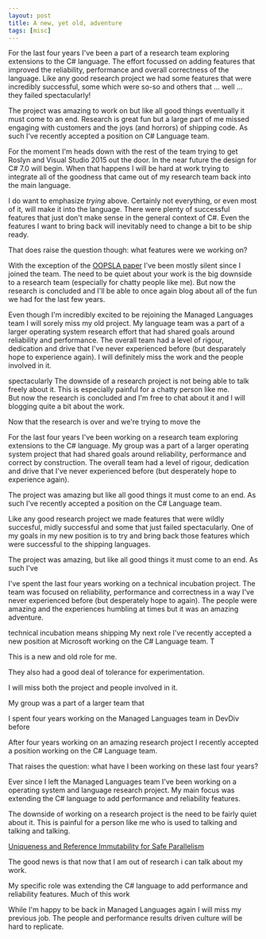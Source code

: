 ```yaml
---
layout: post
title: A new, yet old, adventure 
tags: [misc]
---
```

For the last four years I've been a part of a research team exploring extensions to the C# language.  The effort focussed on adding features that improved the reliability, performance and overall correctness of the language.  Like any good research project we had some features that were incredibly successful, some which were so-so and others that ... well ... they failed spectacularly!  

The project was amazing to work on but like all good things eventually it must come to an end.  Research is great fun but a large part of me missed engaging with customers and the joys (and horrors) of shipping code.  As such I've recently accepted a position on C# Language team.  

For the moment I'm heads down with the rest of the team trying to get Roslyn and Visual Studio 2015 out the door.  In the near future the design for C# 7.0 will begin.  When that happens I will be hard at work trying to integrate all of the goodness that came out of my research team back into the main language.  

I do want to emphasize *trying*  above.  Certainly not everything, or even most of it, will make it into the language.  There were plenty of successful features that just don't make sense in the general context of C#.  Even the features I want to bring back will inevitably need to change a bit to be ship ready.  

That does raise the question though: what features were we working on?

With the exception of the [OOPSLA paper](http://research.microsoft.com/pubs/170528/msr-tr-2012-79.pdf) I've been mostly silent since I joined the team.  The need to be quiet about your work is the big downside to a research team (especially for chatty people like me).  But now the research is concluded and I'll be able to once again blog about all of the fun we had for the last few years.  

Even though I'm incredibly excited to be rejoining the Managed Languages team I will sorely miss my old project.  My language team was a part of a larger operating system research effort that had shared goals around reliability and performance.  The overall team had a level of rigour, dedication and drive that I've never experienced before (but desparately hope to experience again).  I will definitely miss the work and the people involved in it.  

spectacularly The downside of a research project is not being able to talk freely about it.  This is especially painful for a chatty person like me.  
But now the research is concluded and I'm free to chat about it 
and I will blogging quite a bit about the work.  

Now that the research is over and we're trying to move the 

For the last four years I've been working on a research team exploring extensions to the C# language.  My group was a part of a larger operating system project that had shared goals around reliability, performance and correct by construction.  The overall team had a level of rigour, dedication and drive that I've never experienced before (but desperately hope to experience again).  

The project was amazing but like all good things it must come to an end.  As such I've recently accepted a position on the C# Language team.  

Like any good research project we made features that were wildly succesful, midly successful and some that just failed spectacularly.  One of my goals in my new position is to try and bring back those features which were successful to the shipping languages.  


The project was amazing, but like all good things it must come to an end.  As such I've 

I've spent the last four years working on a technical incubation project.  The team was focused on reliability, performance and correctness in a way I've never experienced before (but desperately hope to again).  The people were amazing and the experiences humbling at times but it was an amazing adventure. 

technical incubation means shipping
My next role 
I've recently accepted a new position at Microsoft working on the C# Language team.  T

This is a new and old role for me.  

They also had a good deal of tolerance for experimentation.  

I will miss both the project and people involved in it.  


My group was a part of a larger team that 

I spent four years working on the Managed Languages team in DevDiv before 

After four years working on an amazing research project I recently accepted a position working on the C# Language team.  



That raises the question: what have I been working on these last four years? 

Ever since I left the Managed Languages team I've been working on a operating system and language research project.  My main focus was extending the C# language to add performance and reliability features.  

The downside of working on a research project is the need to be fairly quiet about it.  This is painful for a person like me who is used to talking and talking and talking.  

[Uniqueness and Reference Immutability for Safe Parallelism](http://research.microsoft.com/pubs/170528/msr-tr-2012-79.pdf)

The good news is that now that I am out of research i can talk about my work.

My specific role was extending the C# language to add performance and reliability features.  Much of this work

While I'm happy to be back in Managed Languages again I will miss my previous job.  The people and performance results driven culture will be hard to replicate.
